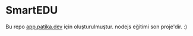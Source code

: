 # SmartEDU
Bu repo [app.patika.dev](patika.dev) için oluşturulmuştur. nodejs eğitimi son proje'dir. :)